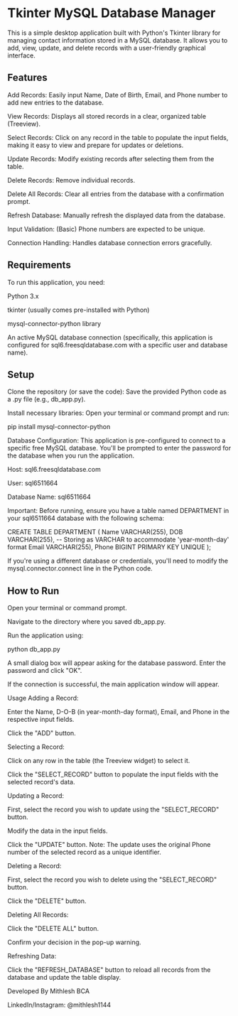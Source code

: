 # Tkinter MySQL Database Manager

This is a simple desktop application built with Python's Tkinter library for managing contact information stored in a MySQL database. It allows you to add, view, update, and delete records with a user-friendly graphical interface.


## Features

Add Records: Easily input Name, Date of Birth, Email, and Phone number to add new entries to the database.

View Records: Displays all stored records in a clear, organized table (Treeview).

Select Records: Click on any record in the table to populate the input fields, making it easy to view and prepare for updates or deletions.

Update Records: Modify existing records after selecting them from the table.

Delete Records: Remove individual records.

Delete All Records: Clear all entries from the database with a confirmation prompt.

Refresh Database: Manually refresh the displayed data from the database.

Input Validation: (Basic) Phone numbers are expected to be unique.

Connection Handling: Handles database connection errors gracefully.

## Requirements
To run this application, you need:

Python 3.x

tkinter (usually comes pre-installed with Python)

mysql-connector-python library

An active MySQL database connection (specifically, this application is configured for sql6.freesqldatabase.com with a specific user and database name).

## Setup
Clone the repository (or save the code):
Save the provided Python code as a .py file (e.g., db_app.py).

Install necessary libraries:
Open your terminal or command prompt and run:

pip install mysql-connector-python

Database Configuration:
This application is pre-configured to connect to a specific free MySQL database. You'll be prompted to enter the password for the database when you run the application.

Host: sql6.freesqldatabase.com

User: sql6511664

Database Name: sql6511664

Important: Before running, ensure you have a table named DEPARTMENT in your sql6511664 database with the following schema:

CREATE TABLE DEPARTMENT (
    Name VARCHAR(255),
    DOB VARCHAR(255), -- Storing as VARCHAR to accommodate 'year-month-day' format
    Email VARCHAR(255),
    Phone BIGINT PRIMARY KEY UNIQUE
);

If you're using a different database or credentials, you'll need to modify the mysql.connector.connect line in the Python code.

## How to Run
Open your terminal or command prompt.

Navigate to the directory where you saved db_app.py.

Run the application using:

python db_app.py

A small dialog box will appear asking for the database password. Enter the password and click "OK".

If the connection is successful, the main application window will appear.

Usage
Adding a Record:

Enter the Name, D-O-B (in year-month-day format), Email, and Phone in the respective input fields.

Click the "ADD" button.

Selecting a Record:

Click on any row in the table (the Treeview widget) to select it.

Click the "SELECT_RECORD" button to populate the input fields with the selected record's data.

Updating a Record:

First, select the record you wish to update using the "SELECT_RECORD" button.

Modify the data in the input fields.

Click the "UPDATE" button.
Note: The update uses the original Phone number of the selected record as a unique identifier.

Deleting a Record:

First, select the record you wish to delete using the "SELECT_RECORD" button.

Click the "DELETE" button.

Deleting All Records:

Click the "DELETE ALL" button.

Confirm your decision in the pop-up warning.

Refreshing Data:

Click the "REFRESH_DATABASE" button to reload all records from the database and update the table display.

Developed By
Mithlesh BCA

LinkedIn/Instagram: @mithlesh1144
